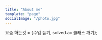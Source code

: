 ```yaml
---
title: "About me"
template: "page"
socialImage: "/photo.jpg"
---
```



요즘 하는것 = {수업 듣기, solved.ac 클래스 깨기};